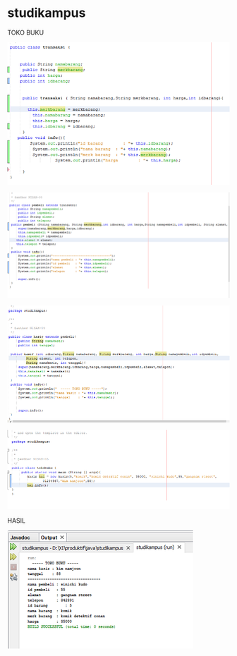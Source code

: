 # studikampus

TOKO BUKU

![alt text](https://github.com/anisanisah05/studikampus/blob/master/aa.PNG)

![alt text](https://github.com/anisanisah05/studikampus/blob/master/bb.PNG)

![alt text](https://github.com/anisanisah05/studikampus/blob/master/cc.PNG)


![alt text](https://github.com/anisanisah05/studikampus/blob/master/dd.PNG)

HASIL

![alt text](https://github.com/anisanisah05/studikampus/blob/master/ee.PNG)

